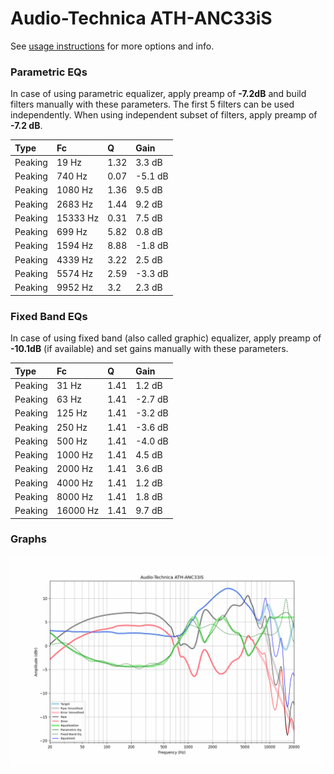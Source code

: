 # Audio-Technica ATH-ANC33iS
See [usage instructions](https://github.com/jaakkopasanen/AutoEq#usage) for more options and info.

### Parametric EQs
In case of using parametric equalizer, apply preamp of **-7.2dB** and build filters manually
with these parameters. The first 5 filters can be used independently.
When using independent subset of filters, apply preamp of **-7.2 dB**.

| Type    | Fc       |    Q | Gain    |
|:--------|:---------|:-----|:--------|
| Peaking | 19 Hz    | 1.32 | 3.3 dB  |
| Peaking | 740 Hz   | 0.07 | -5.1 dB |
| Peaking | 1080 Hz  | 1.36 | 9.5 dB  |
| Peaking | 2683 Hz  | 1.44 | 9.2 dB  |
| Peaking | 15333 Hz | 0.31 | 7.5 dB  |
| Peaking | 699 Hz   | 5.82 | 0.8 dB  |
| Peaking | 1594 Hz  | 8.88 | -1.8 dB |
| Peaking | 4339 Hz  | 3.22 | 2.5 dB  |
| Peaking | 5574 Hz  | 2.59 | -3.3 dB |
| Peaking | 9952 Hz  | 3.2  | 2.3 dB  |

### Fixed Band EQs
In case of using fixed band (also called graphic) equalizer, apply preamp of **-10.1dB**
(if available) and set gains manually with these parameters.

| Type    | Fc       |    Q | Gain    |
|:--------|:---------|:-----|:--------|
| Peaking | 31 Hz    | 1.41 | 1.2 dB  |
| Peaking | 63 Hz    | 1.41 | -2.7 dB |
| Peaking | 125 Hz   | 1.41 | -3.2 dB |
| Peaking | 250 Hz   | 1.41 | -3.6 dB |
| Peaking | 500 Hz   | 1.41 | -4.0 dB |
| Peaking | 1000 Hz  | 1.41 | 4.5 dB  |
| Peaking | 2000 Hz  | 1.41 | 3.6 dB  |
| Peaking | 4000 Hz  | 1.41 | 1.2 dB  |
| Peaking | 8000 Hz  | 1.41 | 1.8 dB  |
| Peaking | 16000 Hz | 1.41 | 9.7 dB  |

### Graphs
![](./Audio-Technica%20ATH-ANC33iS.png)